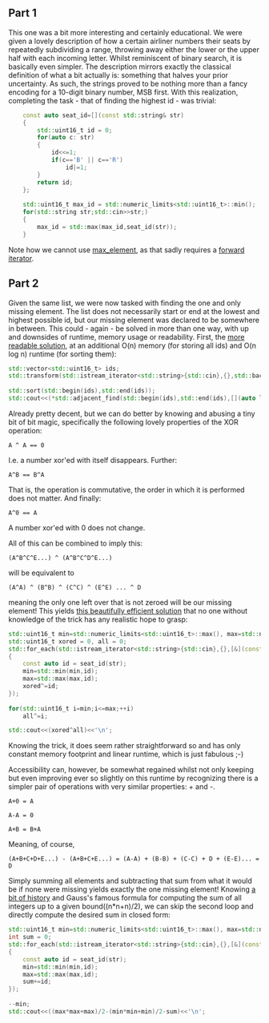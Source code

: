 ## Part 1

This one was a bit more interesting and certainly educational. We were given a lovely description of how a certain airliner numbers their seats by repeatedly subdividing a range, throwing away either the lower or the upper half with each incoming letter. Whilst reminiscent of binary search, it is basically even simpler. The description mirrors exactly the classical definition of what a bit actually is: something that halves your prior uncertainty. As such, the strings proved to be nothing more than a fancy encoding for a 10-digit binary number, MSB first. With this realization, completing the task - that of finding the highest id - was trivial:

```cpp
	const auto seat_id=[](const std::string& str)
	{
		std::uint16_t id = 0;
		for(auto c: str)
		{
			id<<=1;
			if(c=='B' || c=='R')
				id|=1;
		}
		return id;
	};
	
	std::uint16_t max_id = std::numeric_limits<std::uint16_t>::min();
	for(std::string str;std::cin>>str;)
	{
		max_id = std::max(max_id,seat_id(str));
	}
```

Note how we cannot use [max_element](https://en.cppreference.com/w/cpp/algorithm/max_element), as that sadly requires a [forward iterator](https://en.cppreference.com/w/cpp/named_req/ForwardIterator).

## Part 2

Given the same list, we were now tasked with finding the one and only missing element. The list does not necessarily start or end at the lowest and highest possible id, but our missing element was declared to be somewhere in between.
This could - again - be solved in more than one way, with up and downsides of runtime, memory usage or readability. First, the [more readable solution](02_adjacent_find.cpp), at an additional O(n) memory (for storing all ids) and O(n log n) runtime (for sorting them):

```cpp
std::vector<std::uint16_t> ids;
std::transform(std::istream_iterator<std::string>{std::cin},{},std::back_inserter(ids),seat_id);
	
std::sort(std::begin(ids),std::end(ids));
std::cout<<(*std::adjacent_find(std::begin(ids),std::end(ids),[](auto lhs, auto rhs) { return rhs-lhs>1; })+1)<<'\n';
```

Already pretty decent, but we can do better by knowing and abusing a tiny bit of bit magic, specifically the following lovely properties of the XOR operation:

	A ^ A == 0

I.e. a number xor'ed with itself disappears. Further:

	A^B == B^A

That is, the operation is commutative, the order in which it is performed does not matter. And finally:

	A^0 == A 

A number xor'ed with 0 does not change.

All of this can be combined to imply this:

	(A^B^C^E...) ^ (A^B^C^D^E...)

will be equivalent to

	(A^A) ^ (B^B) ^ (C^C) ^ (E^E) ... ^ D

meaning the only one left over that is not zeroed will be our missing element! This yields [this beautifully efficient solution](02_xor.cpp) that no one without knowledge of the trick has any realistic hope to grasp:

```cpp
std::uint16_t min=std::numeric_limits<std::uint16_t>::max(), max=std::numeric_limits<std::uint16_t>::min();
std::uint16_t xored = 0, all = 0;
std::for_each(std::istream_iterator<std::string>{std::cin},{},[&](const auto& str)
{
	const auto id = seat_id(str);
	min=std::min(min,id);
	max=std::max(max,id);
	xored^=id;
});
	
for(std::uint16_t i=min;i<=max;++i)
	all^=i;

std::cout<<(xored^all)<<'\n';
```

Knowing the trick, it does seem rather straightforward so and has only constant memory footprint and linear runtime, which is just fabulous ;-)

Accessibility can, however, be somewhat regained whilst not only keeping but even improving ever so slightly on this runtime by recognizing there is a simpler pair of operations with very similar properties: + and -. 

	A+0 = A

	A-A = 0

	A+B = B+A

Meaning, of course, 

	(A+B+C+D+E...) - (A+B+C+E...) = (A-A) + (B-B) + (C-C) + D + (E-E)... = D

Simply summing all elements and subtracting that sum from what it would be if none were missing yields exactly the one missing element! Knowing [a bit of history](https://www.youtube.com/watch?v=Dd81F6-Ar_0) and Gauss's famous formula for computing the sum of all integers up to a given bound((n*n+n)/2), we can skip the second loop and directly compute the desired sum in closed form:

```cpp
std::uint16_t min=std::numeric_limits<std::uint16_t>::max(), max=std::numeric_limits<std::uint16_t>::min();
int sum = 0;
std::for_each(std::istream_iterator<std::string>{std::cin},{},[&](const auto& str)
{
	const auto id = seat_id(str);
	min=std::min(min,id);
	max=std::max(max,id);
	sum+=id;
});
	
--min;
std::cout<<((max*max+max)/2-(min*min+min)/2-sum)<<'\n';
```

